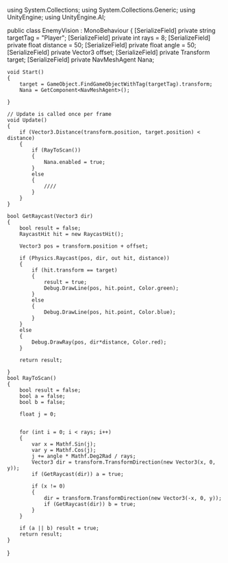 using System.Collections;
using System.Collections.Generic;
using UnityEngine;
using UnityEngine.AI;

public class EnemyVision : MonoBehaviour
{
    [SerializeField] private string targetTag = "Player";
    [SerializeField] private int rays = 8;
    [SerializeField] private float distance = 50;
    [SerializeField] private float angle = 50;
    [SerializeField] private Vector3 offset;
    [SerializeField] private Transform target;
    [SerializeField] private NavMeshAgent Nana;
    
    
    void Start()
    {
        target = GameObject.FindGameObjectWithTag(targetTag).transform;
        Nana = GetComponent<NavMeshAgent>();
        
    }

    // Update is called once per frame
    void Update()
    {
        if (Vector3.Distance(transform.position, target.position) < distance)
        {
            if (RayToScan())
            {
                Nana.enabled = true;
            }
            else
            {
                ////
            }
        }
    }

    bool GetRaycast(Vector3 dir)
    {
        bool result = false;
        RaycastHit hit = new RaycastHit();

        Vector3 pos = transform.position + offset;

        if (Physics.Raycast(pos, dir, out hit, distance))
        {
            if (hit.transform == target)
            {
                result = true;
                Debug.DrawLine(pos, hit.point, Color.green);
            }
            else
            {
                Debug.DrawLine(pos, hit.point, Color.blue);
            }
        }
        else
        {
            Debug.DrawRay(pos, dir*distance, Color.red);
        }

        return result;

    }
    bool RayToScan()
    {
        bool result = false;
        bool a = false;
        bool b = false;

        float j = 0;


        for (int i = 0; i < rays; i++)
        {
            var x = Mathf.Sin(j);
            var y = Mathf.Cos(j);
            j += angle * Mathf.Deg2Rad / rays;
            Vector3 dir = transform.TransformDirection(new Vector3(x, 0, y));
            if (GetRaycast(dir)) a = true;

            if (x != 0)
            {
                dir = transform.TransformDirection(new Vector3(-x, 0, y));
                if (GetRaycast(dir)) b = true;
            }
        }

        if (a || b) result = true;
        return result;
    }
    
}


